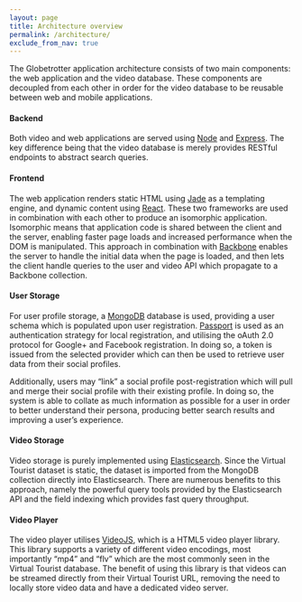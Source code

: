 ```yaml
---
layout: page
title: Architecture overview
permalink: /architecture/
exclude_from_nav: true
---
```

The Globetrotter application architecture consists of two main components: the web application and the video database. These components are decoupled from each other in order for the video database to be reusable between web and mobile applications.

#### Backend
Both video and web applications are served using [Node](https://nodejs.org/) and [Express](http://expressjs.com/). The key difference being that the video database is merely provides RESTful endpoints to abstract search queries. 

#### Frontend
The web application renders static HTML using [Jade](http://jade-lang.com/) as a templating engine, and dynamic content using [React](http://facebook.github.io/react/). These two frameworks are used in combination with each other to produce an isomorphic application. Isomorphic means that application code is shared between the client and the server, enabling faster page loads and increased performance when the DOM is manipulated. This approach in combination with [Backbone](http://backbonejs.org/) enables the server to handle the initial data when the page is loaded, and then lets the client handle queries to the user and video API which propagate to a Backbone collection. 

#### User Storage
For user profile storage, a [MongoDB](http://www.mongodb.org/) database is used, providing a user schema which is populated upon user registration. [Passport](http://passportjs.org/) is used as an authentication strategy for local registration, and utilising the oAuth 2.0 protocol for Google+ and Facebook registration. In doing so, a token is issued from the selected provider which can then be used to retrieve user data from their social profiles. 

Additionally, users may “link” a social profile post-registration which will pull and merge their social profile with their existing profile. In doing so, the system is able to collate as much information as possible for a user in order to better understand their persona, producing better search results and improving a user’s experience. 

#### Video Storage
Video storage is purely implemented using [Elasticsearch](https://www.elastic.co/products/elasticsearch). Since the Virtual Tourist dataset is static, the dataset is imported from the MongoDB collection directly into Elasticsearch. There are numerous benefits to this approach, namely the powerful query tools provided by the Elasticsearch API and the field indexing which provides fast query throughput.   

#### Video Player
The video player utilises [VideoJS](http://www.videojs.com/), which is a HTML5 video player library. This library supports a variety of different video encodings, most importantly “mp4” and “flv” which are the most commonly seen in the Virtual Tourist database. The benefit of using this library is that videos can be streamed directly from their Virtual Tourist URL, removing the need to locally store video data and have a dedicated video server.

 



